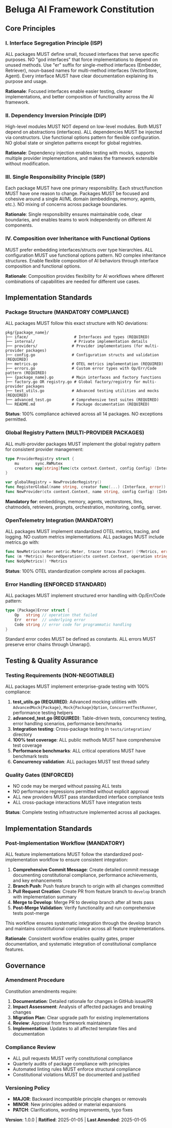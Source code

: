 <!-- 
Sync Impact Report:
Version change: NEW → 1.0.0 (Initial constitution establishment)
Modified principles: N/A (new constitution)
Added sections: Core Principles (4), Implementation Standards, Testing & Quality Assurance, Governance
Removed sections: N/A
Templates requiring updates: ✅ plan-template.md updated, ✅ spec-template.md verified, ✅ tasks-template.md verified
Follow-up TODOs: None - all placeholders filled
-->

# Beluga AI Framework Constitution

## Core Principles

### I. Interface Segregation Principle (ISP)
ALL packages MUST define small, focused interfaces that serve specific purposes. NO "god interfaces" that force implementations to depend on unused methods. Use "er" suffix for single-method interfaces (Embedder, Retriever), noun-based names for multi-method interfaces (VectorStore, Agent). Every interface MUST have clear documentation explaining its purpose and usage.

**Rationale**: Focused interfaces enable easier testing, cleaner implementations, and better composition of functionality across the AI framework.

### II. Dependency Inversion Principle (DIP) 
High-level modules MUST NOT depend on low-level modules. Both MUST depend on abstractions (interfaces). ALL dependencies MUST be injected via constructors. Use functional options pattern for flexible configuration. NO global state or singleton patterns except for global registries.

**Rationale**: Dependency injection enables testing with mocks, supports multiple provider implementations, and makes the framework extensible without modification.

### III. Single Responsibility Principle (SRP)
Each package MUST have one primary responsibility. Each struct/function MUST have one reason to change. Packages MUST be focused and cohesive around a single AI/ML domain (embeddings, memory, agents, etc.). NO mixing of concerns across package boundaries.

**Rationale**: Single responsibility ensures maintainable code, clear boundaries, and enables teams to work independently on different AI components.

### IV. Composition over Inheritance with Functional Options
MUST prefer embedding interfaces/structs over type hierarchies. ALL configuration MUST use functional options pattern. NO complex inheritance structures. Enable flexible composition of AI behaviors through interface composition and functional options.

**Rationale**: Composition provides flexibility for AI workflows where different combinations of capabilities are needed for different use cases.

## Implementation Standards

### Package Structure (MANDATORY COMPLIANCE)
ALL packages MUST follow this exact structure with NO deviations:

```
pkg/{package_name}/
├── iface/                    # Interfaces and types (REQUIRED)
├── internal/                 # Private implementation details
├── providers/               # Provider implementations (for multi-provider packages)
├── config.go                # Configuration structs and validation (REQUIRED)
├── metrics.go               # OTEL metrics implementation (REQUIRED)
├── errors.go                # Custom error types with Op/Err/Code pattern (REQUIRED)
├── {package_name}.go        # Main interfaces and factory functions
├── factory.go OR registry.go # Global factory/registry for multi-provider packages
├── test_utils.go            # Advanced testing utilities and mocks (REQUIRED)
├── advanced_test.go         # Comprehensive test suites (REQUIRED)
└── README.md                # Package documentation (REQUIRED)
```

**Status**: 100% compliance achieved across all 14 packages. NO exceptions permitted.

### Global Registry Pattern (MULTI-PROVIDER PACKAGES)
ALL multi-provider packages MUST implement the global registry pattern for consistent provider management:

```go
type ProviderRegistry struct {
    mu       sync.RWMutex
    creators map[string]func(ctx context.Context, config Config) (Interface, error)
}

var globalRegistry = NewProviderRegistry()
func RegisterGlobal(name string, creator func(...) (Interface, error))
func NewProvider(ctx context.Context, name string, config Config) (Interface, error)
```

**Mandatory for**: embeddings, memory, agents, vectorstores, llms, chatmodels, retrievers, prompts, orchestration, monitoring, config, server.

### OpenTelemetry Integration (MANDATORY)
ALL packages MUST implement standardized OTEL metrics, tracing, and logging. NO custom metrics implementations. ALL packages MUST include metrics.go with:

```go
func NewMetrics(meter metric.Meter, tracer trace.Tracer) (*Metrics, error)
func (m *Metrics) RecordOperation(ctx context.Context, operation string, duration time.Duration, success bool)
func NoOpMetrics() *Metrics
```

**Status**: 100% OTEL standardization complete across all packages.

### Error Handling (ENFORCED STANDARD)
ALL packages MUST implement structured error handling with Op/Err/Code pattern:

```go
type {Package}Error struct {
    Op   string // operation that failed
    Err  error  // underlying error  
    Code string // error code for programmatic handling
}
```

Standard error codes MUST be defined as constants. ALL errors MUST preserve error chains through Unwrap().

## Testing & Quality Assurance

### Testing Requirements (NON-NEGOTIABLE)
ALL packages MUST implement enterprise-grade testing with 100% compliance:

1. **test_utils.go (REQUIRED)**: Advanced mocking utilities with `AdvancedMock{Package}`, `Mock{Package}Option`, `ConcurrentTestRunner`, performance testing helpers
2. **advanced_test.go (REQUIRED)**: Table-driven tests, concurrency testing, error handling scenarios, performance benchmarks
3. **Integration testing**: Cross-package testing in `tests/integration/` directory
4. **100% test coverage**: ALL public methods MUST have comprehensive test coverage
5. **Performance benchmarks**: ALL critical operations MUST have benchmark tests
6. **Concurrency validation**: ALL packages MUST test thread safety

### Quality Gates (ENFORCED)
- NO code may be merged without passing ALL tests
- NO performance regressions permitted without explicit approval
- ALL new providers MUST pass standardized interface compliance tests
- ALL cross-package interactions MUST have integration tests

**Status**: Complete testing infrastructure implemented across all packages.

## Implementation Standards

### Post-Implementation Workflow (MANDATORY)
ALL feature implementations MUST follow the standardized post-implementation workflow to ensure consistent integration:

1. **Comprehensive Commit Message**: Create detailed commit message documenting constitutional compliance, performance achievements, and key enhancements
2. **Branch Push**: Push feature branch to origin with all changes committed  
3. **Pull Request Creation**: Create PR from feature branch to `develop` branch with implementation summary
4. **Merge to Develop**: Merge PR to develop branch after all tests pass
5. **Post-Merge Validation**: Verify functionality and run comprehensive tests post-merge

This workflow ensures systematic integration through the develop branch and maintains constitutional compliance across all feature implementations.

**Rationale**: Consistent workflow enables quality gates, proper documentation, and systematic integration of constitutional compliance features.

## Governance

### Amendment Procedure
Constitution amendments require:
1. **Documentation**: Detailed rationale for changes in GitHub issue/PR
2. **Impact Assessment**: Analysis of affected packages and breaking changes
3. **Migration Plan**: Clear upgrade path for existing implementations
4. **Review**: Approval from framework maintainers
5. **Implementation**: Updates to all affected template files and documentation

### Compliance Review
- ALL pull requests MUST verify constitutional compliance
- Quarterly audits of package compliance with principles
- Automated linting rules MUST enforce structural compliance
- Constitutional violations MUST be documented and justified

### Versioning Policy
- **MAJOR**: Backward incompatible principle changes or removals
- **MINOR**: New principles added or material expansions
- **PATCH**: Clarifications, wording improvements, typo fixes

**Version**: 1.0.0 | **Ratified**: 2025-01-05 | **Last Amended**: 2025-01-05